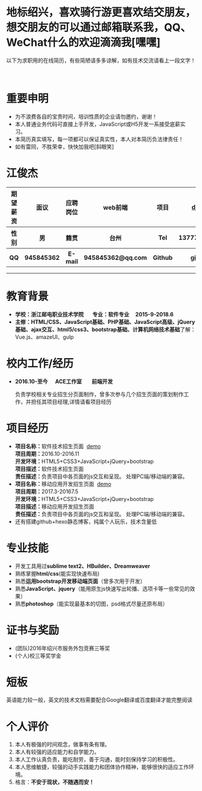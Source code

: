 <h1>地标绍兴，喜欢骑行游更喜欢结交朋友，想交朋友的可以通过邮箱联系我，QQ、WeChat什么的欢迎滴滴我[嘿嘿]</h1>
<p>以下为求职用的在线简历，有些简陋请多多谅解，如有技术交流请看上一段文字！</p></br>
<h1>重要申明</h1>
<ul>
<li>为不浪费各自的宝贵时间，培训性质的企业请勿邀约，谢谢！</li>
<li>本人普通业务代码可直接上手开发，JavaScript或H5开发一系接受底薪实习。</li>
<li>本简历真实填写，每一项都可以保证真实性，本人对本简历负法律责任！</li>
<li>如有雷同，不胜荣幸，快快加我吧[斜眼笑]</li>
</ul>
<h1>江俊杰</h1>
<table>
<thead>
<tr>
<th align="center"><strong>期望薪资</strong></th>
<th align="center">面议</th>
<th align="center"><strong>应聘岗位</strong></th>
<th align="center">web前端</th>
<th align="center"><strong>项目</strong></th>
<th align="center"><a href="//hyyqcweb.github.io/">demo</a></th>
</tr>
</thead>
<tbody>
<tr>
<th align="center"><strong>性别</strong></th>
				<th align="center">男</th>
				<th align="center"><strong>籍贯</strong></th>
				<th align="center">台州</th>
				<th align="center">Tel</th>
				<th align="center">1377768****</th>
			</tr>
			<tr>
				<th align="center"><strong>QQ</strong></th>
				<th align="center">945845362</th>
				<th align="center"><strong>E-mail</strong></th>
				<th align="center">945845362@qq.com</th>
				<th align="center">Github</th>
				<th align="center"><a href="//github.com/hyyqcweb">github</a></th>
</tr>
</tbody>
</table>
<hr />
<h1>教育背景</h1>
<ul id="list">
<li><strong>学校：浙江邮电职业技术学院        专业：软件专业      2015-9-2018.6</strong></li>
<li><strong>主修：HTML/CSS、JavaScript基础、PHP基础、JavaScript高级、jQuery基础、ajax交互、html5/css3、bootstrap基础、计算机网络技术基础</strong>了解：Vue.js、amazeUI、gulp</li>
</ul>
<h1>校内工作/经历</h1>
<ul>
<li>
<strong>2016.10-至今       ACE工作室        前端开发</strong><br>
<p>负责学校相关专业招生分页面制作，曾多次参与几个招生页面的策划制作工作，并担任其项目经理,详情请看项目经历</p>
</li>
</ul>
<h1>项目经历</h1>
<ul>
<li>
<strong>项目名称：</strong>软件技术招生页面 &nbsp;<a href="//hyyqcweb.github.io/soft/">demo</a><br>
<strong>项目周期：</strong>2016.10-2016.11<br>
<strong>开发环境：</strong>HTML5+CSS3+JavaScript+jQuery+bootstrap<br>
<strong>项目描述：</strong>软件技术招生页面<br>
<strong>责任描述：</strong>负责项目中各页面的js交互和呈现。
		 处理PC端/移动端的兼容。
</li>
<li>
<strong>项目名称：</strong>移动应用开发招生页面 &nbsp;<a href="//hyyqcweb.github.io/MoveSoft/MoveSoft/index.html">demo</a> <br>
<strong>项目周期：</strong>2017.3-20167.5<br>
<strong>开发环境：</strong>HTML5+CSS3+JavaScript+jQuery+bootstrap<br>
<strong>项目描述：</strong>移动应用开发招生页面<br>
<strong>责任描述：</strong>负责项目中各页面的js交互和呈现。
		 处理PC端/移动端的兼容。
</li>
<li>还有搭建github+hexo静态博客，纯属个人玩乐，技术含量低</li>
</ul>
<h1>专业技能</h1>
<ul>
<li>开发工具用过<strong>sublime text2、HBuilder、Dreamweaver</strong></li>
<li>熟练掌握<strong>html/css</strong>(能实现快速布局)</li>
<li>熟悉<strong>运用bootstrap开发移动端页面</strong>（曾多次用于开发）</li>
<li>熟悉<strong>JavaScript、jquery</strong>（能用原生js快速写出轮播、选项卡等一些常见的效果）</li>
<li>熟悉<strong>photoshop</strong>（能实现最基本的切图，psd格式尽量还原布局）</ul>
<h1>证书与奖励</h1>
<ul>
<li>(团队)2016年绍兴市服务外包竞赛三等奖</li>
<li>(个人)校三等奖学金</ul>
<h1>短板</h1>
<p>英语能力较一般，英文的技术文档需要配合Google翻译或百度翻译才能完整阅读</p>
<h1>个人评价</h1>
<ol>
<li>本人有极强的时间观念，做事有条有理。</li>
<li>本人有较强的适应能力和自学能力。</li>
<li>本人工作认真负责，能吃耐劳，善于沟通，能时刻保持学习的积极性。</li>
<li>本人思维敏捷，较强的动手实践能力和团体协作精神，能够很快的适应工作环境。</li>
<li>格言：<strong>不安于现状，不随遇而安！</strong>
</ol>








